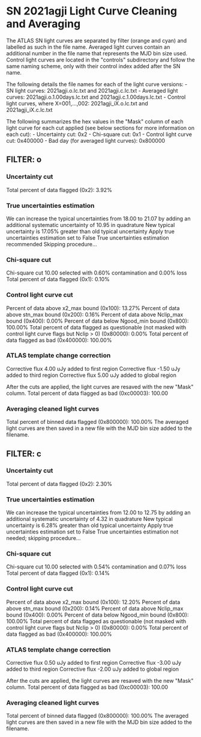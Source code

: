 # SN 2021agji Light Curve Cleaning and Averaging

The ATLAS SN light curves are separated by filter (orange and cyan) and labelled as such in the file name. Averaged light curves contain an additional number in the file name that represents the MJD bin size used. Control light curves are located in the "controls" subdirectory and follow the same naming scheme, only with their control index added after the SN name.

The following details the file names for each of the light curve versions:
	- SN light curves: 2021agji.o.lc.txt and 2021agji.c.lc.txt
	- Averaged light curves: 2021agji.o.1.00days.lc.txt and 2021agji.c.1.00days.lc.txt
	- Control light curves, where X=001,...,002: 2021agji_iX.o.lc.txt and 2021agji_iX.c.lc.txt

The following summarizes the hex values in the "Mask" column of each light curve for each cut applied (see below sections for more information on each cut): 
	- Uncertainty cut: 0x2
	- Chi-square cut: 0x1
	- Control light curve cut: 0x400000
	- Bad day (for averaged light curves): 0x800000

## FILTER: o

### Uncertainty cut
Total percent of data flagged (0x2): 3.92%

### True uncertainties estimation
We can increase the typical uncertainties from 18.00 to 21.07 by adding an additional systematic uncertainty of 10.95 in quadrature
New typical uncertainty is 17.05% greater than old typical uncertainty
Apply true uncertainties estimation set to False
True uncertainties estimation recommended
Skipping procedure...

### Chi-square cut
Chi-square cut 10.00 selected with 0.60% contamination and 0.00% loss
Total percent of data flagged (0x1): 0.10%

### Control light curve cut
Percent of data above x2_max bound (0x100): 13.27%
Percent of data above stn_max bound (0x200): 0.16%
Percent of data above Nclip_max bound (0x400): 0.00%
Percent of data below Ngood_min bound (0x800): 100.00%
Total percent of data flagged as questionable (not masked with control light curve flags but Nclip > 0) (0x80000): 0.00%
Total percent of data flagged as bad (0x400000): 100.00%

### ATLAS template change correction
Corrective flux 4.00 uJy added to first region
Corrective flux -1.50 uJy added to third region
Corrective flux 5.00 uJy added to global region

After the cuts are applied, the light curves are resaved with the new "Mask" column.
Total percent of data flagged as bad (0xc00003): 100.00

### Averaging cleaned light curves
Total percent of binned data flagged (0x800000): 100.00%
The averaged light curves are then saved in a new file with the MJD bin size added to the filename.

## FILTER: c

### Uncertainty cut
Total percent of data flagged (0x2): 2.30%

### True uncertainties estimation
We can increase the typical uncertainties from 12.00 to 12.75 by adding an additional systematic uncertainty of 4.32 in quadrature
New typical uncertainty is 6.28% greater than old typical uncertainty
Apply true uncertainties estimation set to False
True uncertainties estimation not needed; skipping procedure...

### Chi-square cut
Chi-square cut 10.00 selected with 0.54% contamination and 0.07% loss
Total percent of data flagged (0x1): 0.14%

### Control light curve cut
Percent of data above x2_max bound (0x100): 12.20%
Percent of data above stn_max bound (0x200): 0.14%
Percent of data above Nclip_max bound (0x400): 0.00%
Percent of data below Ngood_min bound (0x800): 100.00%
Total percent of data flagged as questionable (not masked with control light curve flags but Nclip > 0) (0x80000): 0.00%
Total percent of data flagged as bad (0x400000): 100.00%

### ATLAS template change correction
Corrective flux 0.50 uJy added to first region
Corrective flux -3.00 uJy added to third region
Corrective flux -2.00 uJy added to global region

After the cuts are applied, the light curves are resaved with the new "Mask" column.
Total percent of data flagged as bad (0xc00003): 100.00

### Averaging cleaned light curves
Total percent of binned data flagged (0x800000): 100.00%
The averaged light curves are then saved in a new file with the MJD bin size added to the filename.